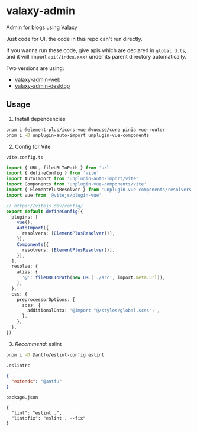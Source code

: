 # valaxy-admin

Admin for blogs using [Valaxy](https://github.com/YunYouJun/valaxy)

Just code for UI, the code in this repo can't run directly.

If you wanna run these code, give apis which are declared in `global.d.ts`, and it will import `api(/index.xxx)` under its parent directory automatically.

Two versions are using:
  - [valaxy-admin-web](https://github.com/Rotten-LKZ/valaxy-admin-web)
  - [valaxy-admin-desktop](https://github.com/Rotten-LKZ/valaxy-admin-desktop)

## Usage

1. Install dependencies

```bash
pnpm i @element-plus/icons-vue @vueuse/core pinia vue-router
pnpm i -D unplugin-auto-import unplugin-vue-components
```

2. Config for Vite

`vite.config.ts`

```typescript
import { URL, fileURLToPath } from 'url'
import { defineConfig } from 'vite'
import AutoImport from 'unplugin-auto-import/vite'
import Components from 'unplugin-vue-components/vite'
import { ElementPlusResolver } from 'unplugin-vue-components/resolvers'
import vue from '@vitejs/plugin-vue'

// https://vitejs.dev/config/
export default defineConfig({
  plugins: [
    vue(),
    AutoImport({
      resolvers: [ElementPlusResolver()],
    }),
    Components({
      resolvers: [ElementPlusResolver()],
    }),
  ],
  resolve: {
    alias: {
      '@': fileURLToPath(new URL('./src', import.meta.url)),
    },
  },
  css: {
    preprocessorOptions: {
      scss: {
        additionalData: '@import "@/styles/global.scss";',
      },
    },
  },
})
```

3. *Recommend:* eslint

```bash
pnpm i -D @antfu/eslint-config eslint
```

`.eslintrc`
```json
{
  "extends": "@antfu"
}
```

`package.json`
```
{
  "lint": "eslint .",
  "lint:fix": "eslint . --fix"
}
```
